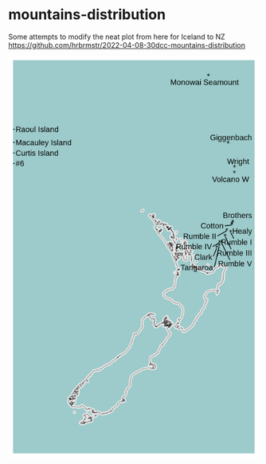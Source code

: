 # mountains-distribution

Some attempts to modify the neat plot from here for Iceland to NZ
https://github.com/hrbrmstr/2022-04-08-30dcc-mountains-distribution

![](volcano.png)
